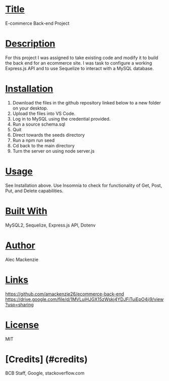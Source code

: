  # [Title](#title) 
  E-commerce Back-end Project
  # [Description](#description)
  For this project I was assigned to take existing code and modify it to build the back end for an ecommerce site. I was task to configure a working Express.js API and to use Sequelize to interact with a MySQL database.
  # [Installation](#installation)
  1. Download the files in the github repository linked below to a new folder on your desktop.
  2. Upload the files into VS Code.
  3. Log in to MySQL using the credential provided.
  4. Run a source schema.sql
  5. Quit
  6. Direct towards the seeds directory
  7. Run a npm run seed
  8. Cd back to the main directory 
  9. Turn the server on using node server.js
  # [Usage](#usage)
  See Installation above.
  Use Insomnia to check for functionality of Get, Post, Put, and Delete capabilities.
  # [Built With](#built)
  MySQL2, Sequelize, Express.js API, Dotenv
  # [Author](#author)
  Alec Mackenzie
  # [Links](#links)
   https://github.com/amackenzie26/ecommerce-back-end
   https://drive.google.com/file/d/1MVLuiHJGX15zWskj4YDJFiTuiEpO4ji9/view?usp=sharing
  # [License](#license)
  MIT
  # [Credits] (#credits)
  BCB Staff, Google, stackoverflow.com